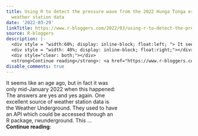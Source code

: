 ```yaml
---
title: Using R to detect the pressure wave from the 2022 Hunga Tonga eruption in personal
  weather station data
date: '2022-03-29'
linkTitle: https://www.r-bloggers.com/2022/03/using-r-to-detect-the-pressure-wave-from-the-2022-hunga-tonga-eruption-in-personal-weather-station-data/
source: R-bloggers
description: |-
  <div style = "width:60%; display: inline-block; float:left; "> It seems like an age ago, but in fact it was only mid-January 2022 when this happened: The answers are yes and yes again. One excellent source of weather station data is the Weather Underground. They used to have an API which could be accessed through an R package, rwunderground. This ...</div>
  <div style = "width: 40%; display: inline-block; float:right;"></div>
  <div style="clear: both;"></div>
  <strong>Continue reading</strong>: <a href="https://www.r-bloggers.com/2022/03/using-r-to-detect-the-pressure-wave-from-the-2022-hunga-tonga ...
disable_comments: true
---
```

<div style = "width:60%; display: inline-block; float:left; "> It seems like an age ago, but in fact it was only mid-January 2022 when this happened: The answers are yes and yes again. One excellent source of weather station data is the Weather Underground. They used to have an API which could be accessed through an R package, rwunderground. This ...</div>
<div style = "width: 40%; display: inline-block; float:right;"></div>
<div style="clear: both;"></div>
<strong>Continue reading</strong>: <a href="https://www.r-bloggers.com/2022/03/using-r-to-detect-the-pressure-wave-from-the-2022-hunga-tonga ...